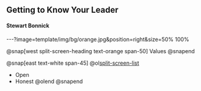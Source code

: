 
## Getting to Know Your Leader
#### Stewart Bonnick

---?image=template/img/bg/orange.jpg&position=right&size=50% 100%

@snap[west split-screen-heading text-orange span-50]
Values
@snapend

@snap[east text-white span-45]
@ol[split-screen-list](false)
- Open
- Honest
@olend
@snapend
